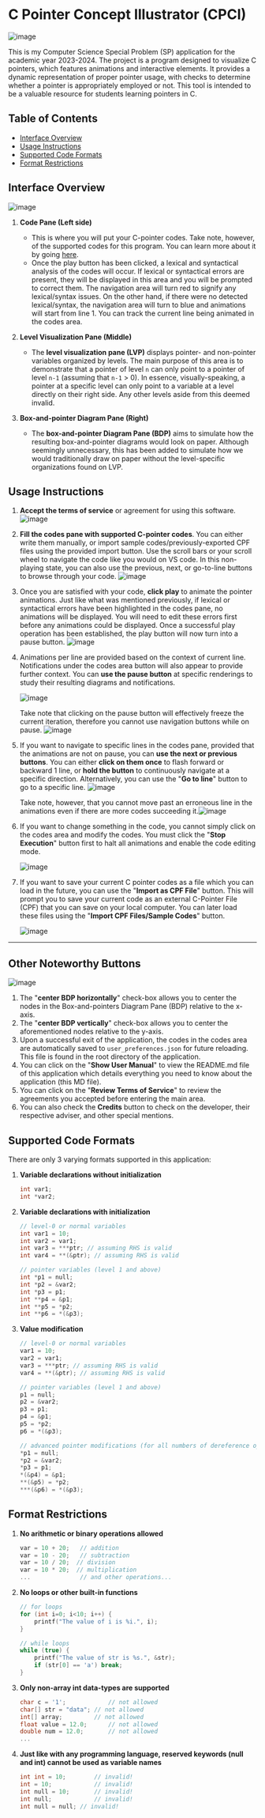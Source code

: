 # C Pointer Concept Illustrator (CPCI)

![image](https://github.com/user-attachments/assets/cdfa6a48-56d3-4dba-8628-2b474f82fe69)

This is my Computer Science Special Problem (SP) application for the academic year 2023-2024. The project is a program designed to visualize C pointers, which features animations and interactive elements. It provides a dynamic representation of proper pointer usage, with checks to determine whether a pointer is appropriately employed or not. This tool is intended to be a valuable resource for students learning pointers in C.



## Table of Contents

- [Interface Overview](#interface-overview)  
- [Usage Instructions](#usage-instructions)
- [Supported Code Formats](#supported-code-formats)  
- [Format Restrictions](#format-restrictions) 



## Interface Overview

![image](https://github.com/user-attachments/assets/62e1cec4-5a2f-4c4f-8b05-1fa3469dde16)

1. **Code Pane (Left side)** 
   - This is where you will put your C-pointer codes. Take note, however, of the supported codes for this program. You can learn more about it by going [here](#supported-code-formats). 
   - Once the play button has been clicked, a lexical and syntactical analysis of the codes will occur. If lexical or syntactical errors are present, they will be displayed in this area and you will be prompted to correct them. The navigation area will turn red to signify any lexical/syntax issues. On the other hand, if there were no detected lexical/syntax, the navigation area will turn to blue and animations will start from line 1. You can track the current line being animated in the codes area. 
2. **Level Visualization Pane (Middle)**

   - The **level visualization pane (LVP)** displays pointer- and non-pointer variables organized by levels. The main purpose of this area is to demonstrate that a pointer of level `n` can only point to a pointer of level `n-1` (assuming that `n-1` > 0). In essence, visually-speaking, a pointer at a specific level can only point to a variable at a level directly on their right side. Any other levels aside from this deemed invalid. 
3. **Box-and-pointer Diagram Pane (Right)**

   - The **box-and-pointer Diagram Pane (BDP)** aims to simulate how the resulting box-and-pointer diagrams would look on paper. Although seemingly unnecessary, this has been added to simulate how we would traditionally draw on paper without the level-specific organizations found on LVP.



## Usage Instructions

1. **Accept the terms of service** or agreement for using this software.
   ![image](https://github.com/user-attachments/assets/d65bbca0-5655-4dd4-8726-a14f7a141513)


2. **Fill the codes pane with supported C-pointer codes**. You can either write them manually, or import sample codes/previously-exported CPF files using the provided import button. Use the scroll bars or your scroll wheel to navigate the code like you would on VS code. In this non-playing state, you can also use the previous, next, or go-to-line buttons to browse through your code.   ![image](https://github.com/user-attachments/assets/8d479c5d-d0dc-4bd4-bb19-dbe2c17b33d7)

3. Once you are satisfied with your code, **click play** to animate the pointer animations. Just like what was mentioned previously, if lexical or syntactical errors have been highlighted in the codes pane, no animations will be displayed. You will need to edit these errors first before any animations could be displayed. Once a successful play operation has been established, the play button will now turn into a pause button.   ![image](https://github.com/user-attachments/assets/4d5489aa-46ed-4b36-80cc-c8c07c1f660e)

4. Animations per line are provided based on the context of current line. Notifications under the codes area button will also appear to provide further context. You can **use the pause button** at specific renderings to study their resulting diagrams and notifications.

   ![image](https://github.com/user-attachments/assets/893d1174-8a86-495a-82ab-9c014ae9cd13)

   Take note that clicking on the pause button will effectively freeze the current iteration, therefore you cannot use navigation buttons while on pause. 
   ![image](https://github.com/user-attachments/assets/a694a5f2-c943-4195-8194-894c71e93573)

5. If you want to navigate to specific lines in the codes pane, provided that the animations are not on pause, you can **use the next or previous buttons**. You can either **click on them once** to flash forward or backward 1 line, or **hold the button** to continuously navigate at a specific direction. Alternatively, you can use the "**Go to line**" button to go to a specific line.    ![image](https://github.com/user-attachments/assets/91922b83-9920-41ed-ae7a-9f01dc26d880)

   Take note, however, that you cannot move past an erroneous line in the animations even if there are more codes succeeding it.![image](https://github.com/user-attachments/assets/3176f2be-2193-4dc6-a4a9-baf3f97166b1)


6. If you want to change something in the code, you cannot simply click on the codes area and modify the codes. You must click the "**Stop Execution**" button first to halt all animations and enable the code editing mode.

   ![image](https://github.com/user-attachments/assets/446e5547-2d76-4169-8db7-db0c34cf7722)

7. If you want to save your current C pointer codes as a file which you can load in the future, you can use the "**Import as CPF File**" button. This will prompt you to save your current code as an external C-Pointer File (CPF) that you can save on your local computer. You can later load these files using the "**Import CPF Files/Sample Codes**" button. 

   ![image](https://github.com/user-attachments/assets/d91fe2e7-42c7-40f0-b1d3-fe5801aa5dd0)

---



## Other Noteworthy Buttons


![image](https://github.com/user-attachments/assets/3de0e373-44fd-475f-a9b2-8cecc3d16b86)


1. The "**center BDP horizontally**" check-box allows you to center the nodes in the Box-and-pointers Diagram Pane (BDP) relative to the x-axis. 
2. The "**center BDP vertically**" check-box allows you to center the aforementioned nodes relative to the y-axis.
3. Upon a successful exit of the application, the codes in the codes area are automatically saved to `user_preferences.json` for future reloading. This file is found in the root directory of the application. 
4. You can click on the "**Show User Manual**" to view the README.md file of this application which details everything you need to know about the application (this MD file).
5. You can click on the "**Review Terms of Service**" to review the agreements you accepted before entering the main area.
6. You can also check the **Credits** button to check on the developer, their respective adviser, and other special mentions.




## Supported Code Formats

There are only 3 varying formats supported in this application:

1. **Variable declarations without initialization**

   ``` C
   int var1;
   int *var2;
   ```

2. **Variable declarations with initialization**  

   ``` C
   // level-0 or normal variables
   int var1 = 10;
   int var2 = var1;
   int var3 = ***ptr; // assuming RHS is valid
   int var4 = **(&ptr); // assuming RHS is valid
   
   // pointer variables (level 1 and above)
   int *p1 = null;
   int *p2 = &var2;
   int *p3 = p1;
   int **p4 = &p1; 
   int **p5 = *p2; 
   int **p6 = *(&p3); 
   ```

3. **Value modification**  

   ``` C
   // level-0 or normal variables
   var1 = 10;
   var2 = var1;
   var3 = ***ptr; // assuming RHS is valid
   var4 = **(&ptr); // assuming RHS is valid
   
   // pointer variables (level 1 and above)
   p1 = null;
   p2 = &var2;
   p3 = p1;
   p4 = &p1; 
   p5 = *p2; 
   p6 = *(&p3); 
   
   // advanced pointer modifications (for all numbers of dereference operations '*')
   *p1 = null;
   *p2 = &var2;
   *p3 = p1;
   *(&p4) = &p1; 
   **(&p5) = *p2; 
   ***(&p6) = *(&p3); 
   ```



## Format Restrictions

1. **No arithmetic or binary operations allowed**

   ``` C
   var = 10 + 20;	// addition
   var = 10 - 20;	// subtraction
   var = 10 / 20;  // division
   var = 10 * 20;  // multiplication
   ...				// and other operations...
   ```

2. **No loops or other built-in functions**

   ``` C
   // for loops
   for (int i=0; i<10; i++) {
       printf("The value of i is %i.", i);
   }
   
   // while loops
   while (true) {
       printf("The value of str is %s.", &str);
       if (str[0] == 'a') break;
   }
   ```

3. **Only non-array int data-types are supported**

   ``` C
   char c = '1';			// not allowed
   char[] str = "data";	// not allowed
   int[] array;			// not allowed
   float value = 12.0;		// not allowed
   double num = 12.0;		// not allowed
   ...  
   ```

4. **Just like with any programming language, reserved keywords (null and int) cannot be used as variable names**

   ```C
   int int = 10;		// invalid!		
   int = 10;			// invalid!
   int null = 10;		// invalid!
   int null;			// invalid!
   int null = null;	// invalid!
   ```
